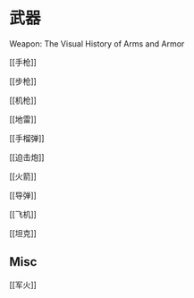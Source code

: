 # 武器





Weapon: The Visual History of Arms and Armor

[[手枪]]

[[步枪]]

[[机枪]]

[[地雷]]

[[手榴弹]]

[[迫击炮]]

[[火箭]]

[[导弹]]

[[飞机]]

[[坦克]]

## Misc



[[军火]]


